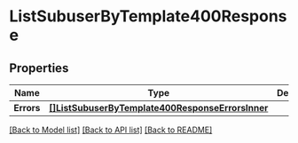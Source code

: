 # ListSubuserByTemplate400Response

## Properties

Name | Type | Description | Notes
------------ | ------------- | ------------- | -------------
**Errors** | [**[]ListSubuserByTemplate400ResponseErrorsInner**](ListSubuserByTemplate400ResponseErrorsInner.md) |  |[optional] 

[[Back to Model list]](../README.md#documentation-for-models) [[Back to API list]](../README.md#documentation-for-api-endpoints) [[Back to README]](../README.md)


